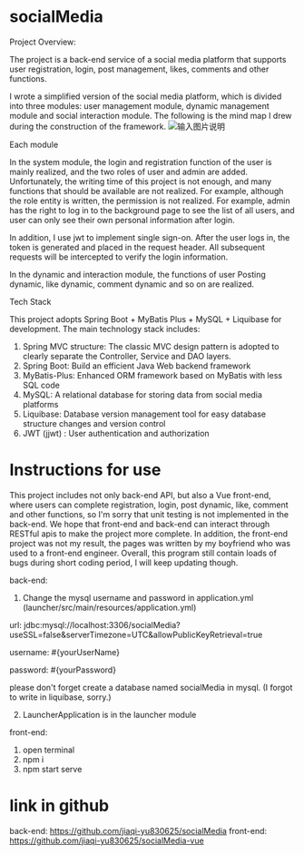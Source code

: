 # socialMedia
Project Overview:

The project is a back-end service of a social media platform that supports user registration, login, post management, likes, comments and other functions.

I wrote a simplified version of the social media platform, which is divided into three modules: user management module, dynamic management module and social interaction module. The following is the mind map I drew during the construction of the framework.
![输入图片说明](https://foruda.gitee.com/images/1739136614901016062/12aa03a8_10747971.jpeg "socialMedia-SocialMedia.jpeg")

Each module

In the system module, the login and registration function of the user is mainly realized, and the two roles of user and admin are added. Unfortunately, the writing time of this project is not enough, and many functions that should be available are not realized. For example, although the role entity is written, the permission is not realized. For example, admin has the right to log in to the background page to see the list of all users, and user can only see their own personal information after login.

In addition, I use jwt to implement single sign-on. After the user logs in, the token is generated and placed in the request header. All subsequent requests will be intercepted to verify the login information.

In the dynamic and interaction module, the functions of user Posting dynamic, like dynamic, comment dynamic and so on are realized.

Tech Stack

This project adopts Spring Boot + MyBatis Plus + MySQL + Liquibase for development. The main technology stack includes:

1. Spring MVC structure: The classic MVC design pattern is adopted to clearly separate the Controller, Service and DAO layers.
2. Spring Boot: Build an efficient Java Web backend framework
3. MyBatis-Plus: Enhanced ORM framework based on MyBatis with less SQL code
4. MySQL: A relational database for storing data from social media platforms
5. Liquibase: Database version management tool for easy database structure changes and version control
6. JWT (jjwt) : User authentication and authorization

# Instructions for use
This project includes not only back-end API, but also a Vue front-end, where users can complete registration, login, post dynamic, like, comment and other functions, so I'm sorry that unit testing is not implemented in the back-end. We hope that front-end and back-end can interact through RESTful apis to make the project more complete.
In addition, the front-end project was not my result, the pages was written by my boyfriend who was used to a front-end engineer.
Overall, this program still contain loads of bugs during short coding period, I will keep updating though.

back-end:
1. Change the mysql username and password in application.yml (launcher/src/main/resources/application.yml)
   
url: jdbc:mysql://localhost:3306/socialMedia?useSSL=false&serverTimezone=UTC&allowPublicKeyRetrieval=true

username: #{yourUserName}

password: #{yourPassword}

please don't forget create a database named socialMedia in mysql. (I forgot to write in liquibase, sorry.)

2. LauncherApplication is in the launcher module

front-end:
1. open terminal
2. npm i
3. npm start serve

# link in github
back-end: https://github.com/jiaqi-yu830625/socialMedia
front-end: https://github.com/jiaqi-yu830625/socialMedia-vue

